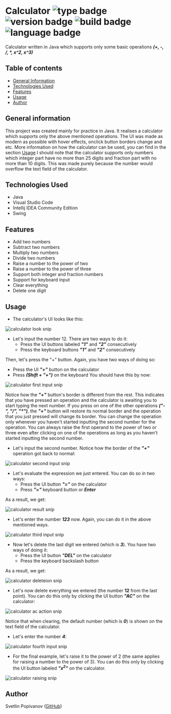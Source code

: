 # Calculator ![type badge](https://img.shields.io/badge/type-own%20project-brightgreen) ![version badge](https://img.shields.io/badge/version-v1.0.0-blue) ![build badge](https://img.shields.io/badge/build-passing-success) ![language badge](https://img.shields.io/badge/language-Java-yellow)

Calculator written in Java which supports only some basic operations ***(+, -, /, \*, x^2, x^3)***

## Table of contents

* [General Information](#general-information)
* [Technologies Used](#technologies-used)
* [Features](#features)
* [Usage](#usage)
* [Author](#author)

## General information

This project was created mainly for practice in Java. It realises a calculator which supports only the above mentioned operations. The UI was made as modern as possible with hover effects, onclick button borders change and etc. More information on how the calculator can be used, you can find in the section [Usage](#usage) I should note that the calculator supports only numbers which integer part have no more than 25 digits and fraction part with no more than 10 digits. This was made purely because the number would overflow the text field of the calculator.

## Technologies Used

* Java
* Visual Studio Code
* Intellij IDEA Community Edition
* Swing

## Features

* Add two numbers
* Subtract two numbers
* Multiply two numbers
* Divide two numbers
* Raise a number to the power of two
* Raise a number to the power of three
* Support both integer and fraction numbers
* Support for keyboard input
* Clear everything
* Delete one digit

## Usage

* The calculator's UI looks like this:

![calculator look snip](https://github.com/Svetlin12/Calculator/blob/main/screenshots/calculator-snip-1.PNG)

* Let's input the number 12. There are two ways to do it:
  * Press the UI buttons labeled ***"1"*** and ***"2"*** consecutively
  * Press the keyboard buttons ***"1"*** and ***"2"*** consecutively

Then, let's press the "+" button. Again, you have two ways of doing so:
  * Press the UI ***"+"*** button on the calculator
  * Press ***(Shift + "+")*** on the keyboard
You should have this by now:

![calculator first input snip](https://github.com/Svetlin12/Calculator/blob/main/screenshots/calculator-snip-2.PNG)

Notice how the ***"+"*** button's border is different from the rest. This indicates that you have pressed an operation and the calculator is awaiting you to start typing the next number. If you press on one of the other operations ***("-", "/", "\*")***, the ***"+"*** button will restore its normal border and the operation that you just pressed will change its border. You can change the operation only whenever you haven't started inputting the second number for the operation. You can always raise the first operand to the power of two or three even after clicking on one of the operations as long as you haven't started inputting the second number.

* Let's input the second number. Notice how the border of the ***"+"*** operation got back to normal:

![calculator second input snip](https://github.com/Svetlin12/Calculator/blob/main/screenshots/calculator-snip-3.PNG)

* Let's evaluate the expression we just entered. You can do so in two ways:
  * Press the UI button ***"="*** on the calculator
  * Press ***"="*** keyboard button or ***Enter***
 
As a result, we get:

![calculator result snip](https://github.com/Svetlin12/Calculator/blob/main/screenshots/calculator-snip-4.PNG)

* Let's enter the number ***123*** now. Again, you can do it in the above mentioned ways.

![calculator third input snip](https://github.com/Svetlin12/Calculator/blob/main/screenshots/calculator-snip-5.PNG)

* Now let's delete the last digit we entered (which is ***3***). You have two ways of doing it:
  * Press the UI button ***"DEL"*** on the calculator
  * Press the keyboard backslash button

As a result, we get:

![calculator deleteion snip](https://github.com/Svetlin12/Calculator/blob/main/screenshots/calculator-snip-6.PNG)

* Let's now delete everything we entered (the number **12** from the last point). You can do this only by clicking the UI button ***"AC"*** on the calculator:

![calculator ac action snip](https://github.com/Svetlin12/Calculator/blob/main/screenshots/calculator-snip-7.PNG)

Notice that when clearing, the default number (which is ***0***) is shown on the text field of the calculator.

* Let's enter the number ***4***:

![calculator fourth input snip](https://github.com/Svetlin12/Calculator/blob/main/screenshots/calculator-snip-8.PNG)

* For the final example, let's raise it to the power of 2 (the same applies for raising a number to the power of 3). You can do this only by clicking the UI button labeled ***"x<sup>2</sup>"*** on the calculator.

![calculator raising snip](https://github.com/Svetlin12/Calculator/blob/main/screenshots/calculator-snip-9.PNG)

## Author

Svetlin Popivanov ([GitHub](https://github.com/Svetlin12)) 
